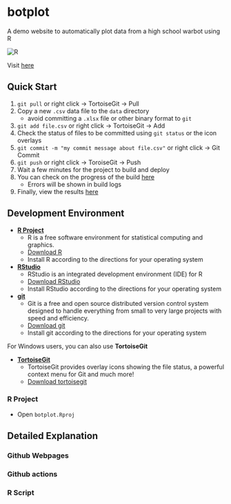 # botplot

A demo website to automatically plot data from a high school warbot using R

![R](https://github.com/bertcarnell/botplot/workflows/R/badge.svg)

Visit [here](https://bertcarnell.github.io/botplot/)

## Quick Start

1. `git pull` or right click -> TortoiseGit -> Pull
1. Copy a new `.csv` data file to the `data` directory
    - avoid committing a `.xlsx` file or other binary format to `git`
1. `git add file.csv` or right click -> TortoiseGit -> Add
1. Check the status of files to be committed using `git status` or the icon overlays
1. `git commit -m "my commit message about file.csv"` or right click -> Git Commit
1. `git push` or right click -> ToroiseGit -> Push
1. Wait a few minutes for the project to build and deploy
1. You can check on the progress of the build [here](https://github.com/bertcarnell/botplot/actions)
    - Errors will be shown in build logs
1. Finally, view the results [here](https://bertcarnell.github.io/botplot/)

## Development Environment

- **[R Project](https://www.r-project.org/)**
    - R is a free software environment for statistical computing and graphics.
    - [Download R](https://cloud.r-project.org/)
    - Install R according to the directions for your operating system
- **[RStudio](https://rstudio.com/)**
    - RStudio is an integrated development environment (IDE) for R
    - [Download RStudio](https://rstudio.com/products/rstudio/download/#download)
    - Install RStudio according to the directions for your operating system
- **[git](https://git-scm.com/)**
    - Git is a free and open source distributed version control system designed 
    to handle everything from small to very large projects with speed and efficiency.
    - [Download git](https://git-scm.com/downloads)
    - Install git according to the directions for your operating system

For Windows users, you can also use **TortoiseGit**

- **[TortoiseGit](https://tortoisegit.org/)**
    - TortoiseGit provides overlay icons showing the file status, a powerful context menu for Git and much more!
	- [Download tortoisegit](https://tortoisegit.org/download/)
    
### R Project

- Open `botplot.Rproj`

## Detailed Explanation

### Github Webpages

### Github actions

### R Script
